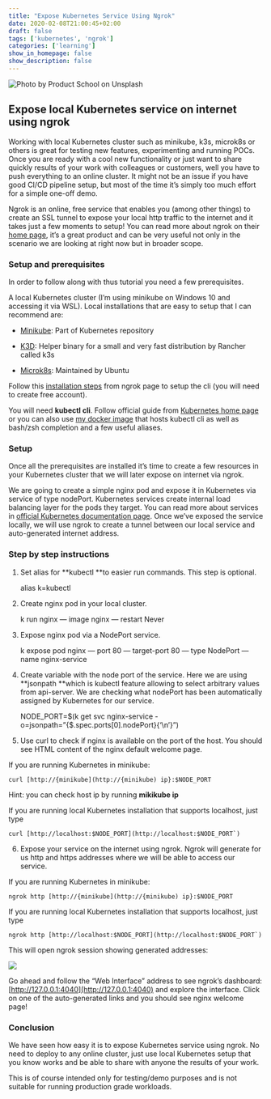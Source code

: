 ```yaml
---
title: "Expose Kubernetes Service Using Ngrok"
date: 2020-02-08T21:00:45+02:00
draft: false
tags: ['kubernetes', 'ngrok']
categories: ['learning']
show_in_homepage: false
show_description: false
---
```


![Photo by [Product School](https://unsplash.com/@productschool?utm_source=unsplash&utm_medium=referral&utm_content=creditCopyText) on [Unsplash](https://unsplash.com/s/photos/office?utm_source=unsplash&utm_medium=referral&utm_content=creditCopyText)](https://cdn-images-1.medium.com/max/8064/1*trEH_iYn7WBWUAz6DVto1Q.jpeg)

## **Expose local Kubernetes service on internet using ngrok**

Working with local Kubernetes cluster such as minikube, k3s, microk8s or others is great for testing new features, experimenting and running POCs. Once you are ready with a cool new functionality or just want to share quickly results of your work with colleagues or customers, well you have to push everything to an online cluster. It might not be an issue if you have good CI/CD pipeline setup, but most of the time it’s simply too much effort for a simple one-off demo.

Ngrok is an online, free service that enables you (among other things) to create an SSL tunnel to expose your local http traffic to the internet and it takes just a few moments to setup! You can read more about ngrok on their [home page](https://dashboard.ngrok.com/get-started), it’s a great product and can be very useful not only in the scenario we are looking at right now but in broader scope.

### Setup and prerequisites

In order to follow along with thus tutorial you need a few prerequisites.

A local Kubernetes cluster (I’m using minikube on Windows 10 and accessing it via WSL). Local installations that are easy to setup that I can recommend are:

* [Minikube](https://github.com/kubernetes/minikube): Part of Kubernetes repository

* [K3D](https://github.com/rancher/k3d): Helper binary for a small and very fast distribution by Rancher called k3s

* [Microk8s](https://github.com/ubuntu/microk8s): Maintained by Ubuntu

Follow this [installation steps](https://dashboard.ngrok.com/get-started) from ngrok page to setup the cli (you will need to create free account).

You will need **kubectl cli**. Follow official guide from [Kubernetes home page](https://kubernetes.io/docs/tasks/tools/install-kubectl/) or you can also use [my docker image](https://hub.docker.com/repository/docker/piotrzan/kubectl-comp) that hosts kubectl cli as well as bash/zsh completion and a few useful aliases.

### Setup

Once all the prerequisites are installed it’s time to create a few resources in your Kubernetes cluster that we will later expose on internet via ngrok.

We are going to create a simple nginx pod and expose it in Kubernetes via service of type nodePort. Kubernetes services create internal load balancing layer for the pods they target. You can read more about services in [official Kubernetes documentation page](https://kubernetes.io/docs/concepts/services-networking/service/). Once we’ve exposed the service locally, we will use ngrok to create a tunnel between our local service and auto-generated internet address.

### Step by step instructions

1. Set alias for **kubectl **to easier run commands. This step is optional.

    alias k=kubectl

2. Create nginx pod in your local cluster.

    k run nginx — image nginx — restart Never

3. Expose nginx pod via a NodePort service.

    k expose pod nginx — port 80 — target-port 80 — type NodePort — name nginx-service

4. Create variable with the node port of the service. Here we are using **jsonpath **which is kubectl feature allowing to select arbitrary values from api-server. We are checking what nodePort has been automatically assigned by Kubernetes for our service.

    NODE_PORT=$(k get svc nginx-service -o=jsonpath=”{$.spec.ports[0].nodePort}{‘\n’}”)

5. Use curl to check if nginx is available on the port of the host. You should see HTML content of the nginx default welcome page.

If you are running Kubernetes in minikube:

    curl [http://{minikube](http://{minikube) ip}:$NODE_PORT

Hint: you can check host ip by running **mikikube ip**

If you are running local Kubernetes installation that supports localhost, just type

    curl [http://localhost:$NODE_PORT](http://localhost:$NODE_PORT`)

6. Expose your service on the internet using ngrok. Ngrok will generate for us http and https addresses where we will be able to access our service.

If you are running Kubernetes in minikube:

    ngrok http [http://{minikube](http://{minikube) ip}:$NODE_PORT

If you are running local Kubernetes installation that supports localhost, just type

    ngrok http [http://localhost:$NODE_PORT](http://localhost:$NODE_PORT`)

This will open ngrok session showing generated addresses:

![](https://cdn-images-1.medium.com/max/2854/1*M6TsBA-AE-uHSS59t2gN6Q.png)

Go ahead and follow the “Web Interface” address to see ngrok’s dashboard: [http://127.0.0.1:4040](http://127.0.0.1:4040) and explore the interface. Click on one of the auto-generated links and you should see nginx welcome page!

### Conclusion

We have seen how easy it is to expose Kubernetes service using ngrok. No need to deploy to any online cluster, just use local Kubernetes setup that you know works and be able to share with anyone the results of your work.

This is of course intended only for testing/demo purposes and is not suitable for running production grade workloads.

